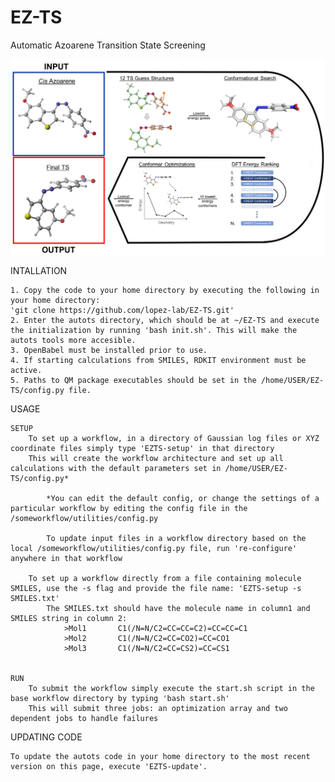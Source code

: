 # EZ-TS
Automatic Azoarene Transition State Screening

![autots-workflow](EZTS-workflow.png)

INTALLATION

    1. Copy the code to your home directory by executing the following in your home directory:
    'git clone https://github.com/lopez-lab/EZ-TS.git'
    2. Enter the autots directory, which should be at ~/EZ-TS and execute the initialization by running 'bash init.sh'. This will make the autots tools more accesible. 
    3. OpenBabel must be installed prior to use.
    4. If starting calculations from SMILES, RDKIT environment must be active.
    5. Paths to QM package executables should be set in the /home/USER/EZ-TS/config.py file.

USAGE

    SETUP
        To set up a workflow, in a directory of Gaussian log files or XYZ coordinate files simply type 'EZTS-setup' in that directory
        This will create the workflow architecture and set up all calculations with the default parameters set in /home/USER/EZ-TS/config.py*

            *You can edit the default config, or change the settings of a particular workflow by editing the config file in the /someworkflow/utilities/config.py

            To update input files in a workflow directory based on the local /someworkflow/utilities/config.py file, run 're-configure' anywhere in that workflow
            
        To set up a workflow directly from a file containing molecule SMILES, use the -s flag and provide the file name: 'EZTS-setup -s SMILES.txt'
            The SMILES.txt should have the molecule name in column1 and SMILES string in column 2:
                >Mol1       C1(/N=N/C2=CC=CC=C2)=CC=CC=C1
                >Mol2       C1(/N=N/C2=CC=CO2)=CC=CO1
                >Mol3       C1(/N=N/C2=CC=CS2)=CC=CS1
              

    RUN
        To submit the workflow simply execute the start.sh script in the base workflow directory by typing 'bash start.sh'
        This will submit three jobs: an optimization array and two dependent jobs to handle failures
        
UPDATING CODE

    To update the autots code in your home directory to the most recent version on this page, execute 'EZTS-update'.


